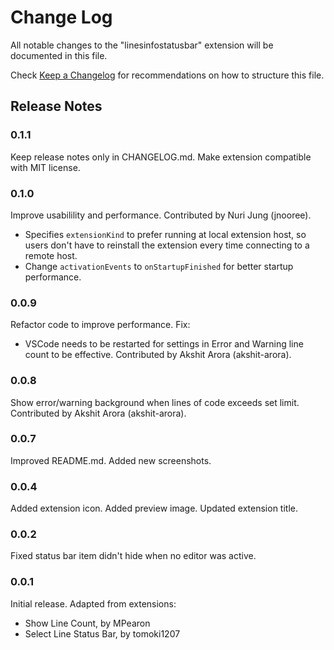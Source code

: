 # Change Log
All notable changes to the "linesinfostatusbar" extension will be documented in this file.

Check [Keep a Changelog](http://keepachangelog.com/) for recommendations on how to structure this file.

## Release Notes

### 0.1.1
Keep release notes only in CHANGELOG.md.
Make extension compatible with MIT license.

### 0.1.0
Improve usabilility and performance. Contributed by Nuri Jung (jnooree).
- Specifies `extensionKind` to prefer running at local extension host, so users don't have to reinstall the extension every time connecting to a remote host.
- Change `activationEvents` to `onStartupFinished` for better startup performance.

### 0.0.9
Refactor code to improve performance.
Fix:
- VSCode needs to be restarted for settings in Error and Warning line count to be effective. Contributed by Akshit Arora (akshit-arora).

### 0.0.8
Show error/warning background when lines of code exceeds set limit. Contributed by Akshit Arora (akshit-arora).

### 0.0.7
Improved README.md.
Added new screenshots.

### 0.0.4
Added extension icon.
Added preview image.
Updated extension title.

### 0.0.2 
Fixed status bar item didn't hide when no editor was active.

### 0.0.1
Initial release.
Adapted from extensions:
- Show Line Count, by MPearon
- Select Line Status Bar, by tomoki1207
